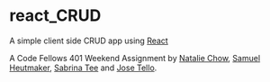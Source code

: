 # react_CRUD

A simple client side CRUD app using [React](https://facebook.github.io/react/)

A Code Fellows 401 Weekend Assignment by [Natalie Chow](https://github.com/xxnatc), [Samuel Heutmaker](https://github.com/samheutmaker), [Sabrina Tee](https://github.com/sabbyt/) and [Jose Tello](https://github.com/josectello).
